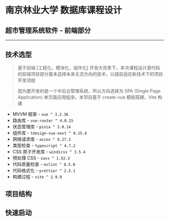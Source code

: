 # 南京林业大学 数据库课程设计
## 超市管理系统软件 - 前端部分

---

## 技术选型
> 基于前端 [工程化，模块化，组件化] 开发大背景下，本次课程设计源代码的前端项目部分基本选择未来主流方向的技术，以提前适应新技术下的项目开发流程

> 因为要开发的是一个中后台管理系统，所以方向选择为 SPA (Single Page Application) 单页面应用程序。本项目基于 create-vue 模板搭建，Vite 构建
- MVVM 框架 - `vue ^ 3.2.36`
- 路由库 - `vue-router ^ 4.0.15`
- 状态管理库 - `pinia ^ 2.0.14`
- 组件库 - `tdesign-vue-next ^ 0.15.4`
- 网络请求库 - `axios ^ 0.27.2`
- 类型检查 - `typescript ^ 4.7.2`
- CSS 原子开发库 - `windicss ^ 3.5.4`
- 预处理 CSS - `sass ^ 1.52.3`
- 代码质量检查 - `eslint ^ 8.5.0`
- 代码格式化 - `prettier ^ 2.5.1`
- 构建过程 - `vite ^ 2.9.9`

## 项目结构

## 快速启动
